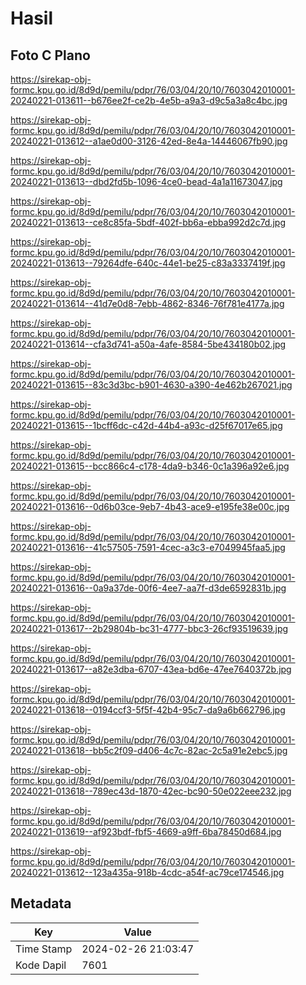 # Hasil

## Foto C Plano

https://sirekap-obj-formc.kpu.go.id/8d9d/pemilu/pdpr/76/03/04/20/10/7603042010001-20240221-013611--b676ee2f-ce2b-4e5b-a9a3-d9c5a3a8c4bc.jpg

https://sirekap-obj-formc.kpu.go.id/8d9d/pemilu/pdpr/76/03/04/20/10/7603042010001-20240221-013612--a1ae0d00-3126-42ed-8e4a-14446067fb90.jpg

https://sirekap-obj-formc.kpu.go.id/8d9d/pemilu/pdpr/76/03/04/20/10/7603042010001-20240221-013613--dbd2fd5b-1096-4ce0-bead-4a1a11673047.jpg

https://sirekap-obj-formc.kpu.go.id/8d9d/pemilu/pdpr/76/03/04/20/10/7603042010001-20240221-013613--ce8c85fa-5bdf-402f-bb6a-ebba992d2c7d.jpg

https://sirekap-obj-formc.kpu.go.id/8d9d/pemilu/pdpr/76/03/04/20/10/7603042010001-20240221-013613--79264dfe-640c-44e1-be25-c83a3337419f.jpg

https://sirekap-obj-formc.kpu.go.id/8d9d/pemilu/pdpr/76/03/04/20/10/7603042010001-20240221-013614--41d7e0d8-7ebb-4862-8346-76f781e4177a.jpg

https://sirekap-obj-formc.kpu.go.id/8d9d/pemilu/pdpr/76/03/04/20/10/7603042010001-20240221-013614--cfa3d741-a50a-4afe-8584-5be434180b02.jpg

https://sirekap-obj-formc.kpu.go.id/8d9d/pemilu/pdpr/76/03/04/20/10/7603042010001-20240221-013615--83c3d3bc-b901-4630-a390-4e462b267021.jpg

https://sirekap-obj-formc.kpu.go.id/8d9d/pemilu/pdpr/76/03/04/20/10/7603042010001-20240221-013615--1bcff6dc-c42d-44b4-a93c-d25f67017e65.jpg

https://sirekap-obj-formc.kpu.go.id/8d9d/pemilu/pdpr/76/03/04/20/10/7603042010001-20240221-013615--bcc866c4-c178-4da9-b346-0c1a396a92e6.jpg

https://sirekap-obj-formc.kpu.go.id/8d9d/pemilu/pdpr/76/03/04/20/10/7603042010001-20240221-013616--0d6b03ce-9eb7-4b43-ace9-e195fe38e00c.jpg

https://sirekap-obj-formc.kpu.go.id/8d9d/pemilu/pdpr/76/03/04/20/10/7603042010001-20240221-013616--41c57505-7591-4cec-a3c3-e7049945faa5.jpg

https://sirekap-obj-formc.kpu.go.id/8d9d/pemilu/pdpr/76/03/04/20/10/7603042010001-20240221-013616--0a9a37de-00f6-4ee7-aa7f-d3de6592831b.jpg

https://sirekap-obj-formc.kpu.go.id/8d9d/pemilu/pdpr/76/03/04/20/10/7603042010001-20240221-013617--2b29804b-bc31-4777-bbc3-26cf93519639.jpg

https://sirekap-obj-formc.kpu.go.id/8d9d/pemilu/pdpr/76/03/04/20/10/7603042010001-20240221-013617--a82e3dba-6707-43ea-bd6e-47ee7640372b.jpg

https://sirekap-obj-formc.kpu.go.id/8d9d/pemilu/pdpr/76/03/04/20/10/7603042010001-20240221-013618--0194ccf3-5f5f-42b4-95c7-da9a6b662796.jpg

https://sirekap-obj-formc.kpu.go.id/8d9d/pemilu/pdpr/76/03/04/20/10/7603042010001-20240221-013618--bb5c2f09-d406-4c7c-82ac-2c5a91e2ebc5.jpg

https://sirekap-obj-formc.kpu.go.id/8d9d/pemilu/pdpr/76/03/04/20/10/7603042010001-20240221-013618--789ec43d-1870-42ec-bc90-50e022eee232.jpg

https://sirekap-obj-formc.kpu.go.id/8d9d/pemilu/pdpr/76/03/04/20/10/7603042010001-20240221-013619--af923bdf-fbf5-4669-a9ff-6ba78450d684.jpg

https://sirekap-obj-formc.kpu.go.id/8d9d/pemilu/pdpr/76/03/04/20/10/7603042010001-20240221-013612--123a435a-918b-4cdc-a54f-ac79ce174546.jpg


## Metadata

| Key        | Value               |
| ---------- | ------------------- |
| Time Stamp | 2024-02-26 21:03:47 |
| Kode Dapil | 7601                |



